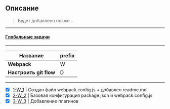 ## Описание
> Будет добавлено позже...

***
#### [Глобальные задачи](requirements.md)
 ***
| Название  | prefix   |
|---|---|
|**Webpack**   | W  |
|**Настроить git flow**   |D   |

-------------------------------
 
 - [x] [1-W_1](tasks.md#1-w_1--создан-файл-webpackconfigjs--добавлен-readmemd)  | Создан файл webpack.config.js + добавлен readme.md
 - [x] [2-W_2](tasks.md#2-w_2--базовая-конфигурация-packagejson-и-webpackconfigjs) | Базовая конфигурация package.json и webpack.config.js
 - [x] [3-W_3](tasks.md#3-w_3--добавление-плагинов) | Добавление плагинов
